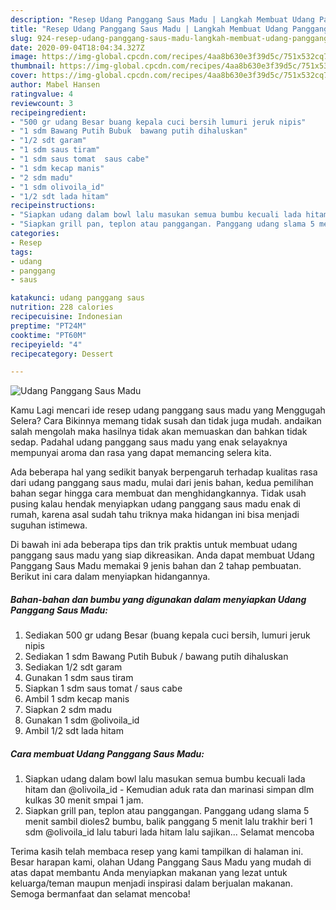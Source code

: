 ```yaml
---
description: "Resep Udang Panggang Saus Madu | Langkah Membuat Udang Panggang Saus Madu Yang Bikin Ngiler"
title: "Resep Udang Panggang Saus Madu | Langkah Membuat Udang Panggang Saus Madu Yang Bikin Ngiler"
slug: 924-resep-udang-panggang-saus-madu-langkah-membuat-udang-panggang-saus-madu-yang-bikin-ngiler
date: 2020-09-04T18:04:34.327Z
image: https://img-global.cpcdn.com/recipes/4aa8b630e3f39d5c/751x532cq70/udang-panggang-saus-madu-foto-resep-utama.jpg
thumbnail: https://img-global.cpcdn.com/recipes/4aa8b630e3f39d5c/751x532cq70/udang-panggang-saus-madu-foto-resep-utama.jpg
cover: https://img-global.cpcdn.com/recipes/4aa8b630e3f39d5c/751x532cq70/udang-panggang-saus-madu-foto-resep-utama.jpg
author: Mabel Hansen
ratingvalue: 4
reviewcount: 3
recipeingredient:
- "500 gr udang Besar buang kepala cuci bersih lumuri jeruk nipis"
- "1 sdm Bawang Putih Bubuk  bawang putih dihaluskan"
- "1/2 sdt garam"
- "1 sdm saus tiram"
- "1 sdm saus tomat  saus cabe"
- "1 sdm kecap manis"
- "2 sdm madu"
- "1 sdm olivoila_id"
- "1/2 sdt lada hitam"
recipeinstructions:
- "Siapkan udang dalam bowl lalu masukan semua bumbu kecuali lada hitam dan @olivoila_id Kemudian aduk rata dan marinasi simpan dlm kulkas 30 menit smpai 1 jam."
- "Siapkan grill pan, teplon atau panggangan. Panggang udang slama 5 menit sambil dioles2 bumbu, balik panggang 5 menit lalu trakhir beri 1 sdm @olivoila_id lalu taburi lada hitam lalu sajikan... Selamat mencoba"
categories:
- Resep
tags:
- udang
- panggang
- saus

katakunci: udang panggang saus 
nutrition: 228 calories
recipecuisine: Indonesian
preptime: "PT24M"
cooktime: "PT60M"
recipeyield: "4"
recipecategory: Dessert

---
```



![Udang Panggang Saus Madu](https://img-global.cpcdn.com/recipes/4aa8b630e3f39d5c/751x532cq70/udang-panggang-saus-madu-foto-resep-utama.jpg)

Kamu Lagi mencari ide resep udang panggang saus madu yang Menggugah Selera? Cara Bikinnya memang tidak susah dan tidak juga mudah. andaikan salah mengolah maka hasilnya tidak akan memuaskan dan bahkan tidak sedap. Padahal udang panggang saus madu yang enak selayaknya mempunyai aroma dan rasa yang dapat memancing selera kita.



Ada beberapa hal yang sedikit banyak berpengaruh terhadap kualitas rasa dari udang panggang saus madu, mulai dari jenis bahan, kedua pemilihan bahan segar hingga cara membuat dan menghidangkannya. Tidak usah pusing kalau hendak menyiapkan udang panggang saus madu enak di rumah, karena asal sudah tahu triknya maka hidangan ini bisa menjadi suguhan istimewa.


Di bawah ini ada beberapa tips dan trik praktis untuk membuat udang panggang saus madu yang siap dikreasikan. Anda dapat membuat Udang Panggang Saus Madu memakai 9 jenis bahan dan 2 tahap pembuatan. Berikut ini cara dalam menyiapkan hidangannya.

<!--inarticleads1-->

##### Bahan-bahan dan bumbu yang digunakan dalam menyiapkan Udang Panggang Saus Madu:

1. Sediakan 500 gr udang Besar (buang kepala cuci bersih, lumuri jeruk nipis
1. Sediakan 1 sdm Bawang Putih Bubuk / bawang putih dihaluskan
1. Sediakan 1/2 sdt garam
1. Gunakan 1 sdm saus tiram
1. Siapkan 1 sdm saus tomat / saus cabe
1. Ambil 1 sdm kecap manis
1. Siapkan 2 sdm madu
1. Gunakan 1 sdm @olivoila_id
1. Ambil 1/2 sdt lada hitam




<!--inarticleads2-->

##### Cara membuat Udang Panggang Saus Madu:

1. Siapkan udang dalam bowl lalu masukan semua bumbu kecuali lada hitam dan @olivoila_id - Kemudian aduk rata dan marinasi simpan dlm kulkas 30 menit smpai 1 jam.
1. Siapkan grill pan, teplon atau panggangan. Panggang udang slama 5 menit sambil dioles2 bumbu, balik panggang 5 menit lalu trakhir beri 1 sdm @olivoila_id lalu taburi lada hitam lalu sajikan... Selamat mencoba




Terima kasih telah membaca resep yang kami tampilkan di halaman ini. Besar harapan kami, olahan Udang Panggang Saus Madu yang mudah di atas dapat membantu Anda menyiapkan makanan yang lezat untuk keluarga/teman maupun menjadi inspirasi dalam berjualan makanan. Semoga bermanfaat dan selamat mencoba!
